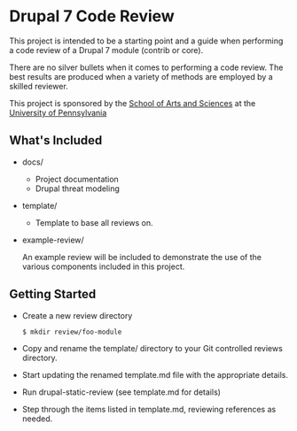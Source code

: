 # Drupal 7 Code Review

This project is intended to be a starting point and a guide when performing a
code review of a Drupal 7 module (contrib or core).

There are no silver bullets when it comes to performing a code review. The
best results are produced when a variety of methods are employed by a skilled
reviewer.

This project is sponsored by the [School of Arts and Sciences][2] at the
[University of Pennsylvania][1]


## What's Included

- docs/

    - Project documentation
    - Drupal threat modeling

- template/

    - Template to base all reviews on.

- example-review/

    An example review will be included to demonstrate the use of the various
    components included in this project.


## Getting Started

- Create a new review directory

    ```$ mkdir review/foo-module```


- Copy and rename the template/ directory to your Git controlled reviews
  directory.

- Start updating the renamed template.md file with the appropriate details.

- Run drupal-static-review (see template.md for details)

- Step through the items listed in template.md, reviewing references as needed.



[1]: http://www.upenn.edu
[2]: http://www.sas.upenn.edu
